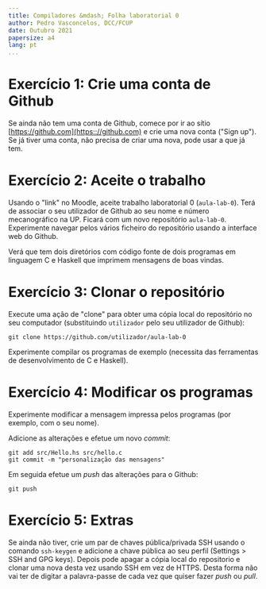 ```yaml
---
title: Compiladores &mdash; Folha laboratorial 0
author: Pedro Vasconcelos, DCC/FCUP
date: Outubro 2021
papersize: a4
lang: pt
...
```



# Exercício 1: Crie uma conta de Github

Se ainda não tem uma conta de Github, comece por ir ao sítio
[https://github.com](https:://github.com) e crie uma nova conta ("Sign up").
Se já tiver uma conta, não precisa de criar uma nova, pode usar a que
já tem.

# Exercício 2: Aceite o trabalho 

Usando o "link" no Moodle, aceite trabalho laboratorial 0
(`aula-lab-0`). Terá de associar o seu utilizador de Github ao seu
nome e número mecanográfico na UP. Ficará com um novo repositório
`aula-lab-0`.  Experimente navegar pelos vários ficheiro do
repositório usando a interface web do Github.

Verá que tem dois diretórios com código fonte de dois programas em
linguagem C e Haskell que imprimem mensagens de boas vindas.

# Exercício 3: Clonar o repositório 

Execute uma ação de "clone" para obter uma cópia local do repositório 
no seu computador (substituindo `utilizador` pelo seu utilizador de Github):

~~~
git clone https://github.com/utilizador/aula-lab-0
~~~

Experimente compilar os programas de exemplo (necessita das
ferramentas de desenvolvimento de C e Haskell).

# Exercício 4: Modificar os programas

Experimente modificar a mensagem impressa pelos programas (por
exemplo, com o seu nome).

Adicione as alterações e efetue um novo *commit*:

~~~
git add src/Hello.hs src/hello.c
git commit -m "personalização das mensagens"
~~~

Em seguida efetue um *push* das alterações para o Github:

~~~
git push
~~~


# Exercício 5: Extras

Se ainda não tiver, crie um par de chaves pública/privada SSH usando o
comando `ssh-keygen` e adicione a chave pública ao seu perfil
(Settings > SSH and GPG keys).  Depois pode apagar a cópia local do
repositorio e clonar uma nova desta vez usando SSH em vez de HTTPS.
Desta forma não vai ter de digitar a palavra-passe de cada vez que
quiser fazer *push* ou *pull*.
